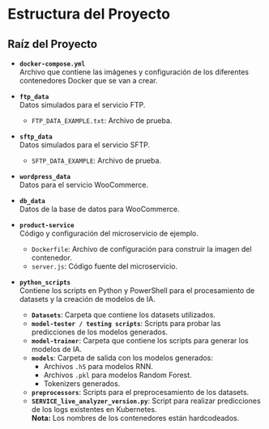 # Estructura del Proyecto

## Raíz del Proyecto
- **`docker-compose.yml`**  
  Archivo que contiene las imágenes y configuración de los diferentes contenedores Docker que se van a crear.

- **`ftp_data`**  
  Datos simulados para el servicio FTP.
  - `FTP_DATA_EXAMPLE.txt`: Archivo de prueba.

- **`sftp_data`**  
  Datos simulados para el servicio SFTP.
  - `SFTP_DATA_EXAMPLE`: Archivo de prueba.

- **`wordpress_data`**  
  Datos para el servicio WooCommerce.

- **`db_data`**  
  Datos de la base de datos para WooCommerce.

- **`product-service`**  
  Código y configuración del microservicio de ejemplo.
  - `Dockerfile`: Archivo de configuración para construir la imagen del contenedor.
  - `server.js`: Código fuente del microservicio.

- **`python_scripts`**  
  Contiene los scripts en Python y PowerShell para el procesamiento de datasets y la creación de modelos de IA.
  - **`Datasets`**: Carpeta que contiene los datasets utilizados.
  - **`model-tester / testing scripts`**: Scripts para probar las predicciones de los modelos generados.
  - **`model-trainer`**: Carpeta que contiene los scripts para generar los modelos de IA.
  - **`models`**: Carpeta de salida con los modelos generados:
    - Archivos `.h5` para modelos RNN.
    - Archivos `.pkl` para modelos Random Forest.
    - Tokenizers generados.
  - **`preprocessors`**: Scripts para el preprocesamiento de los datasets.
  - **`SERVICE_live_analyzer_version.py`**: Script para realizar predicciones de los logs existentes en Kubernetes.  
    **Nota:** Los nombres de los contenedores están hardcodeados.
